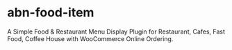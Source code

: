 # abn-food-item
 A Simple Food & Restaurant Menu Display Plugin for Restaurant, Cafes, Fast Food, Coffee House with WooCommerce Online Ordering.
